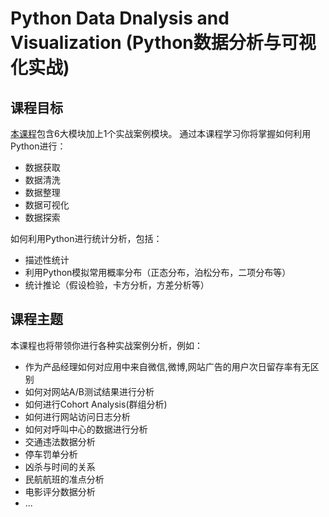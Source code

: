# Python Data Dnalysis and Visualization (Python数据分析与可视化实战)

## 课程目标

[本课程](http://study.163.com/course/courseMain.htm?courseId=1003307013#/courseDetail)包含6大模块加上1个实战案例模块。
通过本课程学习你将掌握如何利用Python进行：
- 数据获取
- 数据清洗
- 数据整理
- 数据可视化
- 数据探索

如何利用Python进行统计分析，包括：
- 描述性统计
- 利用Python模拟常用概率分布（正态分布，泊松分布，二项分布等）
- 统计推论（假设检验，卡方分析，方差分析等）

## 课程主题
本课程也将带领你进行各种实战案例分析，例如：
- 作为产品经理如何对应用中来自微信,微博,网站广告的用户次日留存率有无区别
- 如何对网站A/B测试结果进行分析
- 如何进行Cohort Analysis(群组分析)
- 如何进行网站访问日志分析
- 如何对呼叫中心的数据进行分析
- 交通违法数据分析
- 停车罚单分析
- 凶杀与时间的关系
- 民航航班的准点分析
- 电影评分数据分析 
- ...